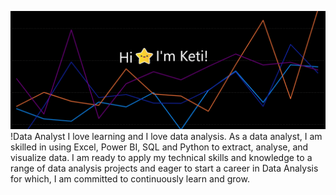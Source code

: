 
![Data Analyst](https://github.com/Ketigun/Ketigun/blob/main/GHP.PNG)
!Data Analyst
I love learning and I love data analysis. As a data analyst, I am skilled in using Excel, Power BI, SQL and Python to extract, analyse, and visualize data. I am ready to apply my technical skills and knowledge to a range of data analysis projects and eager to start a career in Data Analysis for which, I am committed to continuously learn and grow.

